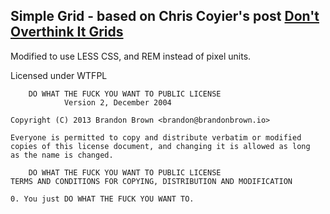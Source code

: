 ## Simple Grid - based on Chris Coyier's post [Don't Overthink It Grids](http://css-tricks.com/dont-overthink-it-grids/)

Modified to use LESS CSS, and REM instead of pixel units.

Licensed under WTFPL

        DO WHAT THE FUCK YOU WANT TO PUBLIC LICENSE
                Version 2, December 2004

    Copyright (C) 2013 Brandon Brown <brandon@brandonbrown.io>

    Everyone is permitted to copy and distribute verbatim or modified
    copies of this license document, and changing it is allowed as long
    as the name is changed.

        DO WHAT THE FUCK YOU WANT TO PUBLIC LICENSE
    TERMS AND CONDITIONS FOR COPYING, DISTRIBUTION AND MODIFICATION

    0. You just DO WHAT THE FUCK YOU WANT TO.